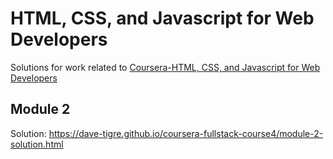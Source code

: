 # HTML, CSS, and Javascript for Web Developers

Solutions for work related to [Coursera-HTML, CSS, and Javascript for Web Developers](https://www.coursera.org/learn/html-css-javascript-for-web-developers)

## Module 2

Solution: https://dave-tigre.github.io/coursera-fullstack-course4/module-2-solution.html